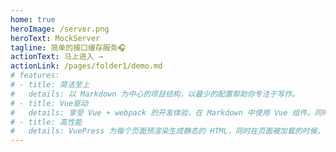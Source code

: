 ```yaml
---
home: true
heroImage: /server.png
heroText: MockServer
tagline: 简单的接口缓存服务🎧
actionText: 马上进入 →
actionLink: /pages/folder1/demo.md
# features:
# - title: 简洁至上
#   details: 以 Markdown 为中心的项目结构，以最少的配置帮助你专注于写作。
# - title: Vue驱动
#   details: 享受 Vue + webpack 的开发体验，在 Markdown 中使用 Vue 组件，同时可以使用 Vue 来开发自定义主题。
# - title: 高性能
#   details: VuePress 为每个页面预渲染生成静态的 HTML，同时在页面被加载的时候，将作为 SPA 运行。
---
```


<ClientOnly>
  <BottomData/>
</ClientOnly>
